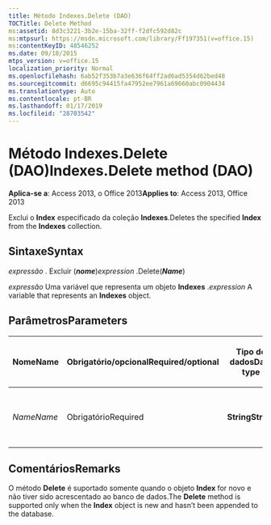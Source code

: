 ```yaml
---
title: Método Indexes.Delete (DAO)
TOCTitle: Delete Method
ms:assetid: 8d3c3221-3b2e-15ba-32ff-f2dfc592d82c
ms:mtpsurl: https://msdn.microsoft.com/library/Ff197351(v=office.15)
ms:contentKeyID: 48546252
ms.date: 09/18/2015
mtps_version: v=office.15
localization_priority: Normal
ms.openlocfilehash: 6ab52f353b7a3e636f64ff2ad6ad5354d62bed48
ms.sourcegitcommit: d6695c94415fa47952ee7961a69660abc0904434
ms.translationtype: Auto
ms.contentlocale: pt-BR
ms.lasthandoff: 01/17/2019
ms.locfileid: "28703542"
---
```

# <a name="indexesdelete-method-dao"></a><span data-ttu-id="bb0ee-102">Método Indexes.Delete (DAO)</span><span class="sxs-lookup"><span data-stu-id="bb0ee-102">Indexes.Delete method (DAO)</span></span>

<span data-ttu-id="bb0ee-103">**Aplica-se a**: Access 2013, o Office 2013</span><span class="sxs-lookup"><span data-stu-id="bb0ee-103">**Applies to**: Access 2013, Office 2013</span></span>

<span data-ttu-id="bb0ee-104">Exclui o **Index** especificado da coleção **Indexes**.</span><span class="sxs-lookup"><span data-stu-id="bb0ee-104">Deletes the specified **Index** from the **Indexes** collection.</span></span>

## <a name="syntax"></a><span data-ttu-id="bb0ee-105">Sintaxe</span><span class="sxs-lookup"><span data-stu-id="bb0ee-105">Syntax</span></span>

<span data-ttu-id="bb0ee-106">*expressão* . Excluir (***nome***)</span><span class="sxs-lookup"><span data-stu-id="bb0ee-106">*expression* .Delete(***Name***)</span></span>

<span data-ttu-id="bb0ee-107">*expressão* Uma variável que representa um objeto **Indexes** .</span><span class="sxs-lookup"><span data-stu-id="bb0ee-107">*expression* A variable that represents an **Indexes** object.</span></span>

## <a name="parameters"></a><span data-ttu-id="bb0ee-108">Parâmetros</span><span class="sxs-lookup"><span data-stu-id="bb0ee-108">Parameters</span></span>

<table>
<colgroup>
<col style="width: 25%" />
<col style="width: 25%" />
<col style="width: 25%" />
<col style="width: 25%" />
</colgroup>
<thead>
<tr class="header">
<th><p><span data-ttu-id="bb0ee-109">Nome</span><span class="sxs-lookup"><span data-stu-id="bb0ee-109">Name</span></span></p></th>
<th><p><span data-ttu-id="bb0ee-110">Obrigatório/opcional</span><span class="sxs-lookup"><span data-stu-id="bb0ee-110">Required/optional</span></span></p></th>
<th><p><span data-ttu-id="bb0ee-111">Tipo de dados</span><span class="sxs-lookup"><span data-stu-id="bb0ee-111">Data type</span></span></p></th>
<th><p><span data-ttu-id="bb0ee-112">Descrição</span><span class="sxs-lookup"><span data-stu-id="bb0ee-112">Description</span></span></p></th>
</tr>
</thead>
<tbody>
<tr class="odd">
<td><p><span data-ttu-id="bb0ee-113"><em>Name</em></span><span class="sxs-lookup"><span data-stu-id="bb0ee-113"><em>Name</em></span></span></p></td>
<td><p><span data-ttu-id="bb0ee-114">Obrigatório</span><span class="sxs-lookup"><span data-stu-id="bb0ee-114">Required</span></span></p></td>
<td><p><span data-ttu-id="bb0ee-115"><strong>String</strong></span><span class="sxs-lookup"><span data-stu-id="bb0ee-115"><strong>String</strong></span></span></p></td>
<td><p><span data-ttu-id="bb0ee-116">O nome do índice a ser excluído.</span><span class="sxs-lookup"><span data-stu-id="bb0ee-116">The name of the index to delete.</span></span></p></td>
</tr>
</tbody>
</table>


## <a name="remarks"></a><span data-ttu-id="bb0ee-117">Comentários</span><span class="sxs-lookup"><span data-stu-id="bb0ee-117">Remarks</span></span>

<span data-ttu-id="bb0ee-118">O método **Delete** é suportado somente quando o objeto **Index** for novo e não tiver sido acrescentado ao banco de dados.</span><span class="sxs-lookup"><span data-stu-id="bb0ee-118">The **Delete** method is supported only when the **Index** object is new and hasn’t been appended to the database.</span></span>

